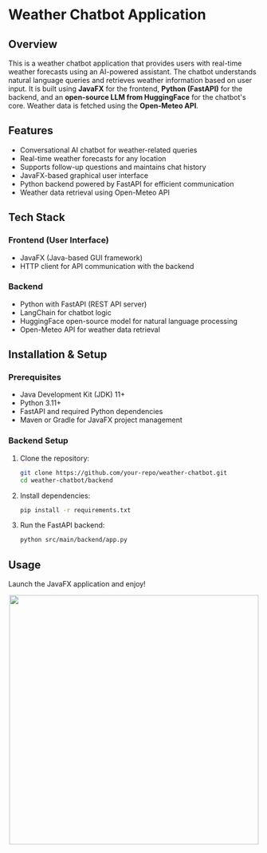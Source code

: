 # Weather Chatbot Application

## Overview
This is a weather chatbot application that provides users with real-time weather forecasts using an AI-powered assistant. The chatbot understands natural language queries and retrieves weather information based on user input. It is built using **JavaFX** for the frontend, **Python (FastAPI)** for the backend, and an **open-source LLM from HuggingFace** for the chatbot's core. Weather data is fetched using the **Open-Meteo API**.

## Features
- Conversational AI chatbot for weather-related queries
- Real-time weather forecasts for any location
- Supports follow-up questions and maintains chat history
- JavaFX-based graphical user interface
- Python backend powered by FastAPI for efficient communication
- Weather data retrieval using Open-Meteo API

## Tech Stack
### **Frontend** (User Interface)
- JavaFX (Java-based GUI framework)
- HTTP client for API communication with the backend

### **Backend**
- Python with FastAPI (REST API server)
- LangChain for chatbot logic
- HuggingFace open-source model for natural language processing
- Open-Meteo API for weather data retrieval

## Installation & Setup
### **Prerequisites**
- Java Development Kit (JDK) 11+
- Python 3.11+
- FastAPI and required Python dependencies
- Maven or Gradle for JavaFX project management

### **Backend Setup**
1. Clone the repository:
   ```sh
   git clone https://github.com/your-repo/weather-chatbot.git
   cd weather-chatbot/backend
   ```
2. Install dependencies:
   ```sh
   pip install -r requirements.txt
   ```
3. Run the FastAPI backend:
   ```sh
   python src/main/backend/app.py
   ```

## Usage
Launch the JavaFX application and enjoy!

<p align="center">
  <img src="https://github.com/user-attachments/assets/8c1559bd-ed05-458f-927c-055bac2a542a" width="500">
</p>



